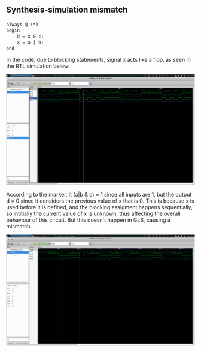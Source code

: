 ## Synthesis-simulation mismatch

```
always @ (*)
begin
	d = x & c;
	x = a | b;
end
```

In the code, due to blocking statements, signal x acts like a flop, as seen in the RTL simulation below:

![simulation](images/bcaveat_sim.png)

According to the marker, it (a|b & c) = 1 since all inputs are 1, but the output d = 0 since it considers the previous value of x that is 0. This is because x is used before it is defined, and the blocking assigment happens sequentially, so intitially the current value of x is unknown, thus affecting the overall behaviour of this circuit.
But this doesn't happen in GLS, causing a mismatch.

![GLS](images/bcaveat_gls.png)
